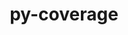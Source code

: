 ---
title: "py-coverage"
layout: cache
categories: [package, develop-2024-12-15]
meta: {"versions": ["7.2.6"], "compilers": ["gcc@=11.4.0", "gcc@=13.2.0"], "oss": ["ubuntu22.04", "ubuntu24.04"], "platforms": ["linux"], "targets": ["aarch64", "neoverse_v1", "x86_64_v3"], "stacks": ["e4s", "e4s-neoverse_v1", "ml-linux-aarch64-cpu", "ml-linux-aarch64-cuda", "ml-linux-x86_64-cpu", "ml-linux-x86_64-cuda", "ml-linux-x86_64-rocm", "root"], "num_specs": 9, "num_specs_by_stack": {"e4s-neoverse_v1": 1, "root": 9, "e4s": 1, "ml-linux-aarch64-cpu": 3, "ml-linux-aarch64-cuda": 3, "ml-linux-x86_64-cuda": 3, "ml-linux-x86_64-rocm": 3, "ml-linux-x86_64-cpu": 3}}
spec_details: [{"hash": "xgapqdwha4rg2or36e3qtob7pv4yyq4k", "compiler": "gcc@=11.4.0", "versions": ["7.2.6"], "os": "ubuntu22.04", "platform": "linux", "target": "neoverse_v1", "variants": ["build_system=python_pip", "~toml"], "stacks": ["e4s-neoverse_v1", "root"], "size": "-", "tarball": "https://binaries.spack.io/develop-2024-12-15/build_cache/linux-ubuntu22.04-neoverse_v1/gcc-11.4.0/py-coverage-7.2.6/linux-ubuntu22.04-neoverse_v1-gcc-11.4.0-py-coverage-7.2.6-xgapqdwha4rg2or36e3qtob7pv4yyq4k.spack"}, {"hash": "6ibopirmalqxhgr4lavh3uzghylv4jws", "compiler": "gcc@=11.4.0", "versions": ["7.2.6"], "os": "ubuntu22.04", "platform": "linux", "target": "x86_64_v3", "variants": ["build_system=python_pip", "~toml"], "stacks": ["root", "e4s"], "size": "-", "tarball": "https://binaries.spack.io/develop-2024-12-15/build_cache/linux-ubuntu22.04-x86_64_v3/gcc-11.4.0/py-coverage-7.2.6/linux-ubuntu22.04-x86_64_v3-gcc-11.4.0-py-coverage-7.2.6-6ibopirmalqxhgr4lavh3uzghylv4jws.spack"}, {"hash": "kured5zmk34y4s7mqo2zyubpf7n4lg2r", "compiler": "gcc@=13.2.0", "versions": ["7.2.6"], "os": "ubuntu24.04", "platform": "linux", "target": "aarch64", "variants": ["build_system=python_pip", "~toml"], "stacks": ["ml-linux-aarch64-cpu", "root", "ml-linux-aarch64-cuda"], "size": "-", "tarball": "https://binaries.spack.io/develop-2024-12-15/build_cache/linux-ubuntu24.04-aarch64/gcc-13.2.0/py-coverage-7.2.6/linux-ubuntu24.04-aarch64-gcc-13.2.0-py-coverage-7.2.6-kured5zmk34y4s7mqo2zyubpf7n4lg2r.spack"}, {"hash": "od6na3gk5jhosd4rqn76nkyp4ro7yc3q", "compiler": "gcc@=13.2.0", "versions": ["7.2.6"], "os": "ubuntu24.04", "platform": "linux", "target": "aarch64", "variants": ["build_system=python_pip", "~toml"], "stacks": ["ml-linux-aarch64-cpu", "root", "ml-linux-aarch64-cuda"], "size": "-", "tarball": "https://binaries.spack.io/develop-2024-12-15/build_cache/linux-ubuntu24.04-aarch64/gcc-13.2.0/py-coverage-7.2.6/linux-ubuntu24.04-aarch64-gcc-13.2.0-py-coverage-7.2.6-od6na3gk5jhosd4rqn76nkyp4ro7yc3q.spack"}, {"hash": "u2xeojz5pmme7zjj6h2ex4wt6r3ltu7k", "compiler": "gcc@=13.2.0", "versions": ["7.2.6"], "os": "ubuntu24.04", "platform": "linux", "target": "aarch64", "variants": ["build_system=python_pip", "~toml"], "stacks": ["ml-linux-aarch64-cpu", "root", "ml-linux-aarch64-cuda"], "size": "-", "tarball": "https://binaries.spack.io/develop-2024-12-15/build_cache/linux-ubuntu24.04-aarch64/gcc-13.2.0/py-coverage-7.2.6/linux-ubuntu24.04-aarch64-gcc-13.2.0-py-coverage-7.2.6-u2xeojz5pmme7zjj6h2ex4wt6r3ltu7k.spack"}, {"hash": "fuyc444cq5jzhuhv5egmtecojyopumi7", "compiler": "gcc@=13.2.0", "versions": ["7.2.6"], "os": "ubuntu24.04", "platform": "linux", "target": "x86_64_v3", "variants": ["build_system=python_pip", "~toml"], "stacks": ["ml-linux-x86_64-cuda", "ml-linux-x86_64-rocm", "root", "ml-linux-x86_64-cpu"], "size": "-", "tarball": "https://binaries.spack.io/develop-2024-12-15/build_cache/linux-ubuntu24.04-x86_64_v3/gcc-13.2.0/py-coverage-7.2.6/linux-ubuntu24.04-x86_64_v3-gcc-13.2.0-py-coverage-7.2.6-fuyc444cq5jzhuhv5egmtecojyopumi7.spack"}, {"hash": "hdag4jazkt6beb6ycnzshybn5vkfjicu", "compiler": "gcc@=13.2.0", "versions": ["7.2.6"], "os": "ubuntu24.04", "platform": "linux", "target": "x86_64_v3", "variants": ["build_system=python_pip", "~toml"], "stacks": ["ml-linux-x86_64-cuda", "root", "ml-linux-x86_64-cpu"], "size": "-", "tarball": "https://binaries.spack.io/develop-2024-12-15/build_cache/linux-ubuntu24.04-x86_64_v3/gcc-13.2.0/py-coverage-7.2.6/linux-ubuntu24.04-x86_64_v3-gcc-13.2.0-py-coverage-7.2.6-hdag4jazkt6beb6ycnzshybn5vkfjicu.spack"}, {"hash": "inulkutn6guloztxckhy3hbr45w5mh6q", "compiler": "gcc@=13.2.0", "versions": ["7.2.6"], "os": "ubuntu24.04", "platform": "linux", "target": "x86_64_v3", "variants": ["build_system=python_pip", "~toml"], "stacks": ["ml-linux-x86_64-cuda", "ml-linux-x86_64-rocm", "root", "ml-linux-x86_64-cpu"], "size": "-", "tarball": "https://binaries.spack.io/develop-2024-12-15/build_cache/linux-ubuntu24.04-x86_64_v3/gcc-13.2.0/py-coverage-7.2.6/linux-ubuntu24.04-x86_64_v3-gcc-13.2.0-py-coverage-7.2.6-inulkutn6guloztxckhy3hbr45w5mh6q.spack"}, {"hash": "mvar62daqouejhkzgm2ewwndn5ywdkfg", "compiler": "gcc@=13.2.0", "versions": ["7.2.6"], "os": "ubuntu24.04", "platform": "linux", "target": "x86_64_v3", "variants": ["build_system=python_pip", "~toml"], "stacks": ["ml-linux-x86_64-rocm", "root"], "size": "-", "tarball": "https://binaries.spack.io/develop-2024-12-15/build_cache/linux-ubuntu24.04-x86_64_v3/gcc-13.2.0/py-coverage-7.2.6/linux-ubuntu24.04-x86_64_v3-gcc-13.2.0-py-coverage-7.2.6-mvar62daqouejhkzgm2ewwndn5ywdkfg.spack"}]
---